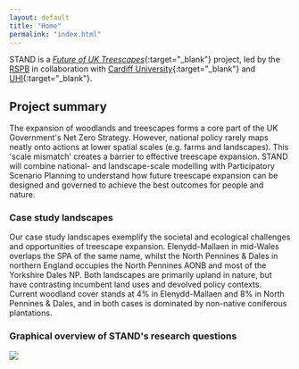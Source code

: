 ```yaml
---
layout: default
title: "Home"
permalink: "index.html"
---
```


STAND is a [*Future of UK Treescapes*](https://www.uktreescapes.org/){:target="_blank"} project, led by the [RSPB](https://www.rspb.org.uk/our-work/conservation/centre-for-conservation-science/) in collaboration with [Cardiff University](https://www.cardiff.ac.uk/social-sciences){:target="_blank"} and [UHI](https://www.inverness.uhi.ac.uk/research/forestry-and-conservation-group/){:target="_blank"}.

## Project summary 
The expansion of woodlands and treescapes forms a core part of the UK Government's Net Zero Strategy. However, national policy rarely maps neatly onto actions at lower spatial scales (e.g. farms and landscapes). This 'scale mismatch' creates a barrier to effective treescape expansion. STAND will combine national- and landscape-scale modelling with Participatory Scenario Planning to understand how future treescape expansion can be designed and governed to achieve the best outcomes for people and nature.

### Case study landscapes
Our case study landscapes exemplify the societal and ecological challenges and opportunities of treescape expansion. Elenydd-Mallaen in mid-Wales overlaps the SPA of the same name, whilst the North Pennines & Dales in northern England occupies the North Pennines AONB and most of the Yorkshire Dales NP. Both landscapes are primarily upland in nature, but have contrasting incumbent land uses and devolved policy contexts. Current woodland cover stands at 4% in Elenydd-Mallaen and 8% in North Pennines & Dales, and in both cases is dominated by non-native coniferous plantations. 

### Graphical overview of STAND's research questions
<img src="/stand/assets/img/STAND-diagram.png">
